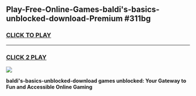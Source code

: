 
## Play-Free-Online-Games-baldi's-basics-unblocked-download-Premium #311bg
<h3>
<a href="https://premium.freeplayer.one?title=baldi's-basics-unblocked-download&ref=8M">CLICK TO PLAY</a></h3>
<hr>

<h3>
<a href="https://premium.freeplayer.one?title=baldi's-basics-unblocked-download&ref=8M">CLICK 2 PLAY</a>
  
</h3>

<a href="https://premium.freeplayer.one?title=baldi's-basics-unblocked-download&ref=8M"><img src="https://clearcache.store/games.png"></a>


**baldi's-basics-unblocked-download games unblocked: Your Gateway to Fun and Accessible Online Gaming**

